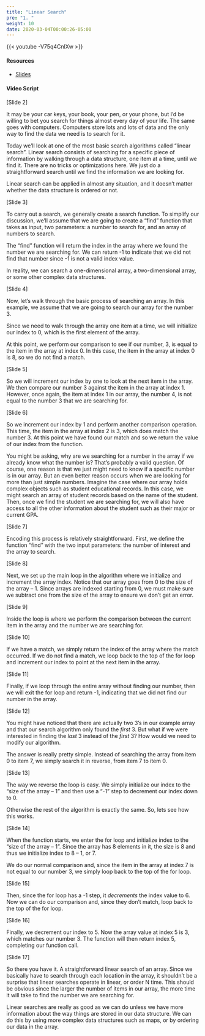 ```yaml
---
title: "Linear Search"
pre: "1. "
weight: 10
date: 2020-03-04T00:00:26-05:00
---
```


{{< youtube -V75q4CnlXw >}}

#### Resources

* [Slides](/3-cc310/07-searching-sorting/01-linear-slides.pptx)

#### Video Script

[Slide 2]

It may be your car keys, your book, your pen, or your phone, but I’d be willing
to bet you search for things almost every day of your life. The same goes with
computers. Computers store lots and lots of data and the only way to find the
data we need is to search for it.

Today we’ll look at one of the most basic search algorithms called “linear
search”. Linear search consists of searching for a specific piece of information
by walking through a data structure, one item at a time, until we find it. There
are no tricks or optimizations here. We just do a straightforward search until
we find the information we are looking for.

Linear search can be applied in almost any situation, and it doesn’t matter
whether the data structure is ordered or not.

[Slide 3]

To carry out a search, we generally create a search function. To simplify our
discussion, we’ll assume that we are going to create a “find” function that
takes as input, two parameters: a number to search for, and an array of numbers
to search.

The “find” function will return the index in the array where we found the number
we are searching for. We can return -1 to indicate that we did not find that
number since -1 is not a valid index value.

In reality, we can search a one-dimensional array, a two-dimensional array, or
some other complex data structures.

[Slide 4]

Now, let’s walk through the basic process of searching an array. In this
example, we assume that we are going to search our array for the number 3.

Since we need to walk through the array one item at a time, we will initialize
our index to 0, which is the first element of the array.

At this point, we perform our comparison to see if our number, 3, is equal to
the item in the array at index 0. In this case, the item in the array at index 0
is 8, so we do not find a match.

[Slide 5]

So we will increment our index by one to look at the next item in the array. We
then compare our number 3 against the item in the array at index 1. However,
once again, the item at index 1 in our array, the number 4, is not equal to the
number 3 that we are searching for.

[Slide 6]

So we increment our index by 1 and perform another comparison operation. This
time, the item in the array at index 2 is 3, which does match the number 3. At
this point we have found our match and so we return the value of our index from
the function.

You might be asking, why are we searching for a number in the array if we
already know what the number is? That’s probably a valid question. Of course,
one reason is that we just might need to know if a specific number is in our
array. But an even better reason occurs when we are looking for more than just
simple numbers. Imagine the case where our array holds complex objects such as
student educational records. In this case, we might search an array of student
records based on the name of the student. Then, once we find the student we are
searching for, we will also have access to all the other information about the
student such as their major or current GPA.

[Slide 7]

Encoding this process is relatively straightforward. First, we define the
function “find” with the two input parameters: the number of interest and the
array to search.

[Slide 8]

Next, we set up the main loop in the algorithm where we initialize and increment
the array index. Notice that our array goes from 0 to the size of the array – 1.
Since arrays are indexed starting from 0, we must make sure we subtract one from
the size of the array to ensure we don’t get an error.

[Slide 9]

Inside the loop is where we perform the comparison between the current item in
the array and the number we are searching for.

[Slide 10]

If we have a match, we simply return the index of the array where the match
occurred. If we do not find a match, we loop back to the top of the for loop and
increment our index to point at the next item in the array.

[Slide 11]

Finally, if we loop through the entire array without finding our number, then we
will exit the for loop and return -1, indicating that we did not find our number
in the array.

[Slide 12]

You might have noticed that there are actually two 3’s in our example array and
that our search algorithm only found the *first* 3. But what if we were
interested in finding the *last* 3 instead of the *first* 3? How would we need
to modify our algorithm.

The answer is really pretty simple. Instead of searching the array from item 0
to item 7, we simply search it in reverse, from item 7 to item 0.

[Slide 13]

The way we reverse the loop is easy. We simply initialize our index to the “size
of the array – 1” and then use a “-1” step to decrement our index down to 0.

Otherwise the rest of the algorithm is exactly the same. So, lets see how this
works.

[Slide 14]

When the function starts, we enter the for loop and initialize index to the
“size of the array – 1”. Since the array has 8 elements in it, the size is 8 and
thus we initialize index to 8 – 1, or 7.

We do our normal comparison and, since the item in the array at index 7 is not
equal to our number 3, we simply loop back to the top of the for loop.

[Slide 15]

Then, since the for loop has a -1 step, it *decrements* the index value to 6.
Now we can do our comparison and, since they don’t match, loop back to the top
of the for loop.

[Slide 16]

Finally, we decrement our index to 5. Now the array value at index 5 is 3, which
matches our number 3. The function will then return index 5, completing our
function call.

[Slide 17]

So there you have it. A straightforward linear search of an array. Since we
basically have to search through each location in the array, it shouldn’t be a
surprise that linear searches operate in linear, or order N time. This should be
obvious since the larger the number of items in our array, the more time it will
take to find the number we are searching for.

Linear searches are really as good as we can do unless we have more information
about the way things are stored in our data structure. We can do this by using
more complex data structures such as maps, or by ordering our data in the array.
